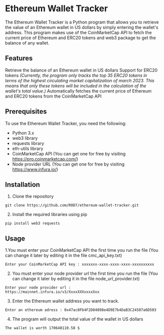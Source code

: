 # Ethereum Wallet Tracker
The Ethereum Wallet Tracker is a Python program that allows you to retrieve the value of an Ethereum wallet in US dollars by simply entering the wallet's address. This program makes use of the CoinMarketCap API to fetch the current price of Ethereum and ERC20 tokens and web3 package to get the balance of any wallet.

## Features
Retrieve the balance of an Ethereum wallet in US dollars
Support for ERC20 tokens _(Currently, the program only tracks the top 35 ERC20 tokens in terms of the highest circulating market capitalization of march 2023. This means that only these tokens will be included in the calculation of the wallet's total value.)_
Automatically fetches the current price of Ethereum and ERC20 tokens from the CoinMarketCap API

## Prerequisites
To use the Ethereum Wallet Tracker, you need the following:

* Python 3.x
* web3 library
* requests library
* eth-utils library
* CoinMarketCap API (You can get one for free by visiting https://pro.coinmarketcap.com/)
* Node provider URL (You can get one for free by visiting https://www.infura.io/)

## Installation
1. Clone the repository
```
git clone https://github.com/R0D7/ethereum-wallet-tracker.git
```
2. Install the required libraries using pip
```
pip install web3 requests
```

## Usage

1.You must enter your CoinMarketCap API the first time you run the file (You can change it later by editing it in the file cmc_api_key.txt)
```
Enter your CoinMarketCap API key : xxxxxxx-xxxx-xxxx-xxxx-xxxxxxxxxx
```
2. You must enter your node provider url the first time you run the file (You can change it later by editing it in the file node_url_provider.txt)
```
Enter your node provider url : https://mainnet.infura.io/v3/XxxxXXXxxxxXxx
```
3. Enter the Ethereum wallet address you want to track.
```
Enter an ethereum adress : 0x47ac0Fb4F2D84898e4D9E7b4DaB3C24507a6D503
```
4. The program will output the total value of the wallet in US dollars
```
The wallet is worth 170640110.58 $
```